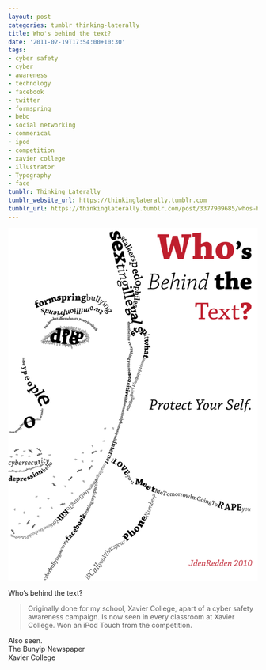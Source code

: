 ```yaml
---
layout: post
categories: tumblr thinking-laterally
title: Who's behind the text?
date: '2011-02-19T17:54:00+10:30'
tags:
- cyber safety
- cyber
- awareness
- technology
- facebook
- twitter
- formspring
- bebo
- social networking
- commerical
- ipod
- competition
- xavier college
- illustrator
- Typography
- face
tumblr: Thinking Laterally
tumblr_website_url: https://thinkinglaterally.tumblr.com
tumblr_url: https://thinkinglaterally.tumblr.com/post/3377909685/whos-behind-the-text-originally-done-for-my
---
```

 ![](/content/images/tumblr/thinking-laterally/tumblr_lgusk5hNz51qh9he3o1_1280.png)  

Who’s behind the text?

> Originally&nbsp;done for my school, Xavier College, apart of a cyber safety awareness campaign. Is now seen in every classroom at Xavier College. Won an iPod Touch from the competition.

Also seen.  
The Bunyip Newspaper  
Xavier College&nbsp;

